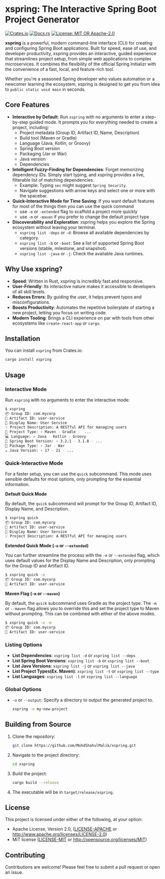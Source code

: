# xspring: The Interactive Spring Boot Project Generator

[![Crates.io](https://img.shields.io/crates/v/xspring.svg)](https://crates.io/crates/xspring)
[![Docs.rs](https://docs.rs/xspring/badge.svg)](https://docs.rs/xspring)
[![License: MIT OR Apache-2.0](https://img.shields.io/crates/l/xspring.svg)](https://opensource.org/licenses/MIT)

**xspring** is a powerful, modern command-line interface (CLI) for creating and configuring Spring Boot applications. Built for speed, ease of use, and developer productivity, xspring provides an interactive, guided experience that streamlines project setup, from simple web applications to complex microservices. It combines the flexibility of the official Spring Initializr with the convenience of a fast, local, and feature-rich tool.

Whether you're a seasoned Spring developer who values automation or a newcomer learning the ecosystem, xspring is designed to get you from idea to `public static void main` in seconds.

## Core Features

- **Interactive by Default**: Run `xspring` with no arguments to enter a step-by-step guided mode. It prompts you for everything needed to create a project, including:
    - Project metadata (Group ID, Artifact ID, Name, Description)
    - Build tool (Maven or Gradle)
    - Language (Java, Kotlin, or Groovy)
    - Spring Boot version
    - Packaging (Jar or War)
    - Java version
    - Dependencies
- **Intelligent Fuzzy-Finding for Dependencies**: Forget memorizing dependency IDs. Simply start typing, and xspring provides a live, filterable list of matching dependencies.
    - Example: Typing `sec` might suggest `Spring Security`.
    - Navigate suggestions with arrow keys and select one or more with the spacebar.
- **Quick-Interactive Mode for Time Saving**: If you want default features for most of the things then you can use the quick command
    - use `-e` or `-extended` flag to scaffold a project more quickly
    - use `-m` or `-maven` if you prefer to change the default project type
- **Discoverability and Exploration**: xspring helps you explore the Spring ecosystem without leaving your terminal.
    - `xspring list -deps` or `-d`: Browse all available dependencies by category.
    - `xspring list -b` or `-boot`: See a list of supported Spring Boot versions (stable, milestone, and snapshot).
    - `xspring list -java` or `-j`: Check the available Java runtimes.

## Why Use xspring?

- **Speed**: Written in Rust, xspring is incredibly fast and responsive.
- **User-Friendly**: Its interactive nature makes it accessible to developers of all skill levels.
- **Reduces Errors**: By guiding the user, it helps prevent typos and misconfigurations.
- **Boosts Productivity**: Automates the repetitive boilerplate of starting a new project, letting you focus on writing code.
- **Modern Tooling**: Brings a CLI experience on par with tools from other ecosystems like `create-react-app` or `cargo`.

## Installation

You can install `xspring` from Crates.io:

```bash
cargo install xspring
```

## Usage

### Interactive Mode

Run `xspring` with no arguments to enter the interactive mode:

```bash
$ xspring
📦 Group ID: com.mycorp
🎫 Artifact ID: user-service
📝 Display Name: User Service
💡 Project Description: A RESTful API for managing users
🧰 Project Type: › Maven - Gradle -  ...
💻 Language: › Java - Kotlin - Groovy
🚀 Spring Boot Version: › 3.2.1 - 3.1.8 - ...
🎁 Package Type: › Jar - War
☕ Java Version: › 17 - 21 - ...
```

### Quick-Interactive Mode

For a faster setup, you can use the `quick` subcommand. This mode uses sensible defaults for most options, only prompting for the essential information.

**Default Quick Mode**

By default, the `quick` subcommand will prompt for the Group ID, Artifact ID, Display Name, and Description.

```bash
$ xspring quick
📦 Group ID: com.mycorp
🎫 Artifact ID: user-service
📝 Display Name: User Service
💡 Project Description: A RESTful API for managing users
```

**Extended Quick Mode (`-e` or `--extended`)**

You can further streamline the process with the `-e` or `--extended` flag, which uses default values for the Display Name and Description, only prompting for the Group ID and Artifact ID.

```bash
$ xspring quick -e
📦 Group ID: com.mycorp
🎫 Artifact ID: user-service
```

**Maven Flag (`-m` or `--maven`)**

By default, the `quick` subcommand uses Gradle as the project type. The `-m` or `--maven` flag allows you to override this and set the project type to Maven without prompting. This can be combined with either of the above modes.

```bash
$ xspring quick -e -m
📦 Group ID: com.mycorp
🎫 Artifact ID: user-service
```

### Listing Options

- **List Dependencies**: `xspring list -d` or `xspring list --deps`
- **List Spring Boot Versions**: `xspring list -b` or `xspring list --boot`
- **List Java Versions**: `xspring list -j` or `xspring list --java`
- **List Project Types(Ex. Maven)**: `xspring list -t` or `xspring list --type`
- **List Languages**: `xspring list -l` or `xspring list --language`

### Global Options

- `-o` or `--output`: Specify a directory to output the generated project to.

  ```bash
  xspring -o my-new-project
  ```

## Building from Source

1.  Clone the repository:
    ```bash
    git clone https://github.com/MohdShahulMalik/xspring.git
    ```
2.  Navigate to the project directory:
    ```bash
    cd xspring
    ```
3.  Build the project:
    ```bash
    cargo build --release
    ```
4.  The executable will be in `target/release/xspring`.

## License

This project is licensed under either of the following, at your option:

-   Apache License, Version 2.0, ([LICENSE-APACHE](LICENSE-APACHE) or http://www.apache.org/licenses/LICENSE-2.0)
-   MIT license ([LICENSE-MIT](LICENSE-MIT) or http://opensource.org/licenses/MIT)

## Contributing

Contributions are welcome! Please feel free to submit a pull request or open an issue.
